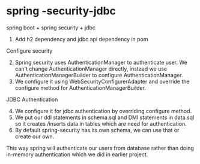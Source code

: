 # spring -security-jdbc
spring boot + spring security + jdbc

1. Add h2 dependency and jdbc api dependency in pom

Configure security

2. Spring security uses AuthenticationManager to authenticate user. We can't change AuthenticationManager directly, instead we use AuthenticationManagerBuilder
   to configure AuthenticationManager.
3. We configure it using WebSecurityConfigurerAdapter and override the configure method for AuthenticationManagerBuilder.

JDBC Authentication

4. We configure it for jdbc authentication by overriding configure method.
5. We put our ddl statements in schema.sql and DMl statements in data.sql so it creates /inserts data in tables which are need for authentication.
6. By default spring-security has its own schema, we can use that or create our own.

This way spring will authenticate our users from database rather than doing in-memory authentication which we did in earlier project.

